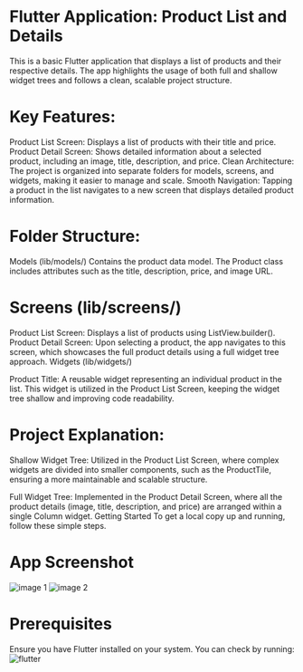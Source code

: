 # Flutter Application: Product List and Details
This is a basic Flutter application that displays a list of products and their respective details. The app highlights the usage of both full and shallow widget trees and follows a clean, scalable project structure.

# Key Features:
Product List Screen: Displays a list of products with their title and price.
Product Detail Screen: Shows detailed information about a selected product, including an image, title, description, and price.
Clean Architecture: The project is organized into separate folders for models, screens, and widgets, making it easier to manage and scale.
Smooth Navigation: Tapping a product in the list navigates to a new screen that displays detailed product information.
# Folder Structure:
Models (lib/models/)
Contains the product data model. The Product class includes attributes such as the title, description, price, and image URL.

# Screens (lib/screens/)

Product List Screen: Displays a list of products using ListView.builder().
Product Detail Screen: Upon selecting a product, the app navigates to this screen, which showcases the full product details using a full widget tree approach.
Widgets (lib/widgets/)

Product Title: A reusable widget representing an individual product in the list. This widget is utilized in the Product List Screen, keeping the widget tree shallow and improving code readability.
# Project Explanation:
Shallow Widget Tree: Utilized in the Product List Screen, where complex widgets are divided into smaller components, such as the ProductTile, ensuring a more maintainable and scalable structure.

Full Widget Tree: Implemented in the Product Detail Screen, where all the product details (image, title, description, and price) are arranged within a single Column widget.
Getting Started
To get a local copy up and running, follow these simple steps.

# App Screenshot
![image 1](https://github.com/user-attachments/assets/5d4e3569-5f34-43b5-adfc-4b158a228a24)
![image 2](https://github.com/user-attachments/assets/2c968cf1-de90-438d-bb2c-de64a368e800)


# Prerequisites
Ensure you have Flutter installed on your system. You can check by running:
![flutter](https://github.com/user-attachments/assets/d7e1082e-cfe0-48d1-ac0b-5e07fed34bcc)

